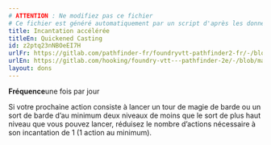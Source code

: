 ```yaml
---
# ATTENTION : Ne modifiez pas ce fichier
# Ce fichier est généré automatiquement par un script d'après les données du module Foundry VTT officiel et de sa traduction
title: Incantation accélérée
titleEn: Quickened Casting
id: z2ptq23nNBOeEI7H
urlFr: https://gitlab.com/pathfinder-fr/foundryvtt-pathfinder2-fr/-/blob/master/data/feats/z2ptq23nNBOeEI7H.htm
urlEn: https://gitlab.com/hooking/foundry-vtt---pathfinder-2e/-/blob/master/packs/data/feats.db/quickened-casting.json
layout: dons
---
```

**Fréquence**une fois par jour

Si votre prochaine action consiste à lancer un tour de magie de barde ou un sort de barde d’au minimum deux niveaux de moins que le sort de plus haut niveau que vous pouvez lancer, réduisez le nombre d’actions nécessaire à son incantation de 1 (1 action au minimum).
